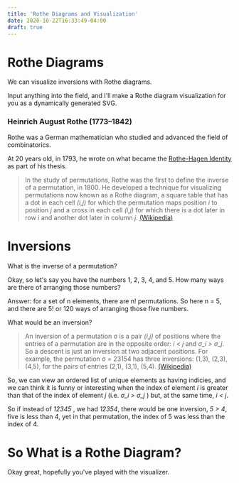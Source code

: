 ```yaml
---
title: 'Rothe Diagrams and Visualization'
date: 2020-10-22T16:33:49-04:00
draft: true
---
```


# Rothe Diagrams

We can visualize inversions with Rothe diagrams.

Input anything into the field, and I'll make a Rothe diagram visualization for you as a dynamically generated SVG.

### Heinrich August Rothe (1773–1842)

Rothe was a German mathematician who studied and advanced the field of combinatorics.

At 20 years old, in 1793, he wrote on what became the [Rothe-Hagen Identity](https://en.wikipedia.org/wiki/Rothe%E2%80%93Hagen_identity) as part of his thesis.

> In the study of permutations, Rothe was the first to define the inverse of a permutation, in 1800. He developed a technique for visualizing permutations now known as a Rothe diagram, a square table that has a dot in each cell _(i,j)_ for which the permutation maps position _i_ to position _j_ and a cross in each cell _(i,j)_ for which there is a dot later in row i and another dot later in column _j_. [(Wikipedia)](https://en.wikipedia.org/wiki/Heinrich_August_Rothe)

# Inversions

What is the inverse of a permutation?

Okay, so let's say you have the numbers 1, 2, 3, 4, and 5. How many ways are there of arranging those numbers?

Answer: for a set of n elements, there are n! permutations. So here n = 5, and there are 5! or 120 ways of arranging those five numbers.

What would be an inversion?

> An inversion of a permutation σ is a pair _(i,j)_ of positions where the entries of a permutation are in the opposite order: _i < j_ and _σ_i > σ_j_. So a descent is just an inversion at two adjacent positions. For example, the permutation σ = 23154 has three inversions: (1,3), (2,3), (4,5), for the pairs of entries (2,1), (3,1), (5,4). [(Wikipedia)](https://en.wikipedia.org/wiki/Permutation)

So, we can view an ordered list of unique elements as having indicies, and we can think it is funny or interesting when the index of element _i_ is greater than that of the index of element _j_ (i.e. _σ_i > σ_j_ ) but, at the same time, _i < j_.

So if instead of _12345_ , we had _12354_, there would be one inversion, _5 > 4_, five is less than 4, yet in that permutation, the index of 5 was less than the index of 4.

# So What is a Rothe Diagram?

Okay great, hopefully you've played with the visualizer.
